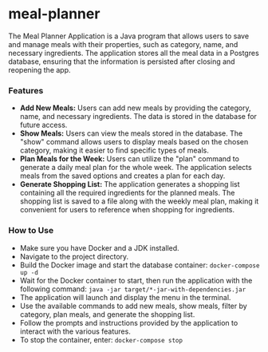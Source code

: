 # meal-planner

The Meal Planner Application is a Java program that allows users to save and manage meals with their properties, such as category, name, and necessary ingredients. The application stores all the meal data in a Postgres database, ensuring that the information is persisted after closing and reopening the app.

### Features
- **Add New Meals:** Users can add new meals by providing the category, name, and necessary ingredients. The data is stored in the database for future access.
- **Show Meals:** Users can view the meals stored in the database. The "show" command allows users to display meals based on the chosen category, making it easier to find specific types of meals.
- **Plan Meals for the Week:** Users can utilize the "plan" command to generate a daily meal plan for the whole week. The application selects meals from the saved options and creates a plan for each day.
- **Generate Shopping List:** The application generates a shopping list containing all the required ingredients for the planned meals. The shopping list is saved to a file along with the weekly meal plan, making it convenient for users to reference when shopping for ingredients.

### How to Use
- Make sure you have Docker and a JDK installed.
- Navigate to the project directory.
- Build the Docker image and start the database container:
`docker-compose up -d`
- Wait for the Docker container to start, then run the application with the following command:
`java -jar target/*-jar-with-dependencies.jar`
- The application will launch and display the menu in the terminal.
- Use the available commands to add new meals, show meals, filter by category, plan meals, and generate the shopping list.
- Follow the prompts and instructions provided by the application to interact with the various features.
- To stop the container, enter:
`docker-compose stop`
